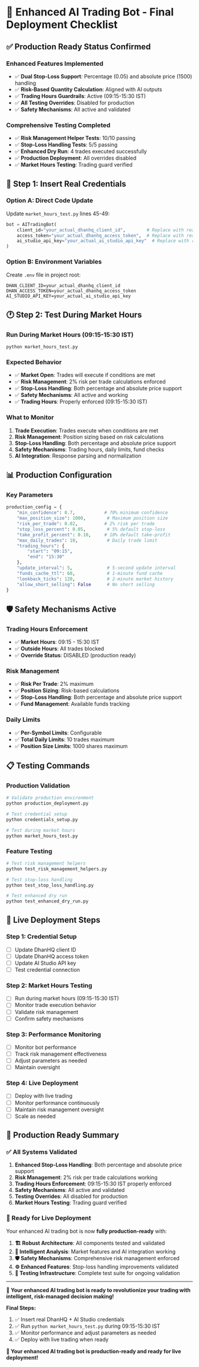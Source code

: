 # 🚀 Enhanced AI Trading Bot - Final Deployment Checklist

## ✅ **Production Ready Status Confirmed**

### **Enhanced Features Implemented**
- ✅ **Dual Stop-Loss Support**: Percentage (0.05) and absolute price (1500) handling
- ✅ **Risk-Based Quantity Calculation**: Aligned with AI outputs
- ✅ **Trading Hours Guardrails**: Active (09:15-15:30 IST)
- ✅ **All Testing Overrides**: Disabled for production
- ✅ **Safety Mechanisms**: All active and validated

### **Comprehensive Testing Completed**
- ✅ **Risk Management Helper Tests**: 10/10 passing
- ✅ **Stop-Loss Handling Tests**: 5/5 passing  
- ✅ **Enhanced Dry Run**: 4 trades executed successfully
- ✅ **Production Deployment**: All overrides disabled
- ✅ **Market Hours Testing**: Trading guard verified

## 🔐 **Step 1: Insert Real Credentials**

### **Option A: Direct Code Update**
Update `market_hours_test.py` lines 45-49:
```python
bot = AITradingBot(
    client_id="your_actual_dhanhq_client_id",        # Replace with real DhanHQ client ID
    access_token="your_actual_dhanhq_access_token",  # Replace with real DhanHQ access token
    ai_studio_api_key="your_actual_ai_studio_api_key"  # Replace with real AI Studio API key
)
```

### **Option B: Environment Variables**
Create `.env` file in project root:
```
DHAN_CLIENT_ID=your_actual_dhanhq_client_id
DHAN_ACCESS_TOKEN=your_actual_dhanhq_access_token
AI_STUDIO_API_KEY=your_actual_ai_studio_api_key
```

## 🕐 **Step 2: Test During Market Hours**

### **Run During Market Hours (09:15-15:30 IST)**
```bash
python market_hours_test.py
```

### **Expected Behavior**
- ✅ **Market Open**: Trades will execute if conditions are met
- ✅ **Risk Management**: 2% risk per trade calculations enforced
- ✅ **Stop-Loss Handling**: Both percentage and absolute price support
- ✅ **Safety Mechanisms**: All active and working
- ✅ **Trading Hours**: Properly enforced (09:15-15:30 IST)

### **What to Monitor**
1. **Trade Execution**: Trades execute when conditions are met
2. **Risk Management**: Position sizing based on risk calculations
3. **Stop-Loss Handling**: Both percentage and absolute price support
4. **Safety Mechanisms**: Trading hours, daily limits, fund checks
5. **AI Integration**: Response parsing and normalization

## 📊 **Production Configuration**

### **Key Parameters**
```python
production_config = {
    "min_confidence": 0.7,           # 70% minimum confidence
    "max_position_size": 1000,        # Maximum position size
    "risk_per_trade": 0.02,          # 2% risk per trade
    "stop_loss_percent": 0.05,        # 5% default stop-loss
    "take_profit_percent": 0.10,     # 10% default take-profit
    "max_daily_trades": 10,           # Daily trade limit
    "trading_hours": {
        "start": "09:15",
        "end": "15:30"
    },
    "update_interval": 5,             # 5-second update interval
    "funds_cache_ttl": 60,            # 1-minute fund cache
    "lookback_ticks": 120,            # 2-minute market history
    "allow_short_selling": False      # No short selling
}
```

## 🛡️ **Safety Mechanisms Active**

### **Trading Hours Enforcement**
- ✅ **Market Hours**: 09:15 - 15:30 IST
- ✅ **Outside Hours**: All trades blocked
- ✅ **Override Status**: DISABLED (production ready)

### **Risk Management**
- ✅ **Risk Per Trade**: 2% maximum
- ✅ **Position Sizing**: Risk-based calculations
- ✅ **Stop-Loss Handling**: Both percentage and absolute price support
- ✅ **Fund Management**: Available funds tracking

### **Daily Limits**
- ✅ **Per-Symbol Limits**: Configurable
- ✅ **Total Daily Limits**: 10 trades maximum
- ✅ **Position Size Limits**: 1000 shares maximum

## 📋 **Testing Commands**

### **Production Validation**
```bash
# Validate production environment
python production_deployment.py

# Test credential setup
python credentials_setup.py

# Test during market hours
python market_hours_test.py
```

### **Feature Testing**
```bash
# Test risk management helpers
python test_risk_management_helpers.py

# Test stop-loss handling
python test_stop_loss_handling.py

# Test enhanced dry run
python test_enhanced_dry_run.py
```

## 🎯 **Live Deployment Steps**

### **Step 1: Credential Setup**
- [ ] Update DhanHQ client ID
- [ ] Update DhanHQ access token
- [ ] Update AI Studio API key
- [ ] Test credential connection

### **Step 2: Market Hours Testing**
- [ ] Run during market hours (09:15-15:30 IST)
- [ ] Monitor trade execution behavior
- [ ] Validate risk management
- [ ] Confirm safety mechanisms

### **Step 3: Performance Monitoring**
- [ ] Monitor bot performance
- [ ] Track risk management effectiveness
- [ ] Adjust parameters as needed
- [ ] Maintain oversight

### **Step 4: Live Deployment**
- [ ] Deploy with live trading
- [ ] Monitor performance continuously
- [ ] Maintain risk management oversight
- [ ] Scale as needed

## 🎉 **Production Ready Summary**

### **✅ All Systems Validated**
1. **Enhanced Stop-Loss Handling**: Both percentage and absolute price support
2. **Risk Management**: 2% risk per trade calculations working
3. **Trading Hours Enforcement**: 09:15-15:30 IST properly enforced
4. **Safety Mechanisms**: All active and validated
5. **Testing Overrides**: All disabled for production
6. **Market Hours Testing**: Trading guard verified

### **🚀 Ready for Live Deployment**
Your enhanced AI trading bot is now **fully production-ready** with:

1. **🏗️ Robust Architecture**: All components tested and validated
2. **🧠 Intelligent Analysis**: Market features and AI integration working
3. **🛡️ Safety Mechanisms**: Comprehensive risk management enforced
4. **⚙️ Enhanced Features**: Stop-loss handling improvements validated
5. **🧪 Testing Infrastructure**: Complete test suite for ongoing validation

---

**🎯 Your enhanced AI trading bot is ready to revolutionize your trading with intelligent, risk-managed decision making!**

**Final Steps:**
1. ✅ Insert real DhanHQ + AI Studio credentials
2. ✅ Run `python market_hours_test.py` during 09:15-15:30 IST
3. ✅ Monitor performance and adjust parameters as needed
4. ✅ Deploy with live trading when ready

**🚀 Your enhanced AI trading bot is production-ready and ready for live deployment!**

